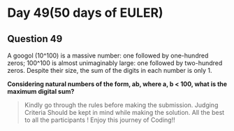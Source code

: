 # Day 49(50 days of EULER)

## Question 49

A googol (10^100) is a massive number: one followed by one-hundred zeros; 100^100 is almost unimaginably large: one followed by two-hundred zeros. Despite their size, the sum of the digits in each number is only 1.

**Considering natural numbers of the form, ab, where a, b < 100, what is the maximum digital sum?**

> Kindly go through the rules before making the submission.
>Judging Criteria Should be kept in mind while making the solution.
>All the best to all the participants ! Enjoy this journey of Coding!!
